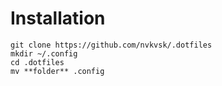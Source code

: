 # Installation
```
git clone https://github.com/nvkvsk/.dotfiles
mkdir ~/.config
cd .dotfiles
mv **folder** .config
```
